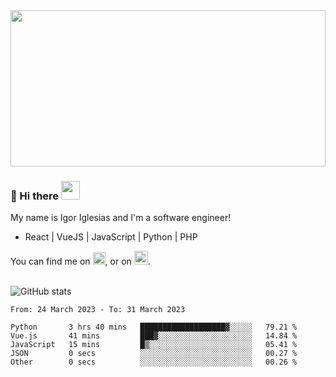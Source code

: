 <img src="https://c.tenor.com/KjVxfRrrncUAAAAd/matrix.gif" width="100%" height="250px">

### 🔭 Hi there <img src="https://raw.githubusercontent.com/MartinHeinz/MartinHeinz/master/wave.gif" width="30px">


My name is Igor Iglesias and I'm a software engineer!
<br>

<ul>
  <li> React | VueJS | JavaScript | Python | PHP </li>
</ul>
You can find me on <a href="https://twitter.com/IgorIglesias5"><img src="https://i.imgur.com/JLLlB5S.png" width="20px"></a>, or on <a href="https://www.linkedin.com/in/igor-iglesias-62478428/"><img src="https://i.imgur.com/PXyIkWx.png" width="22px"></a>.

<br>
<br>

![GitHub stats](https://github-readme-stats.vercel.app/api?username=igoiglesias&show_icons=true&count_private=true&theme=chartreuse-dark&hide_title=true)

<!--START_SECTION:waka-->

```text
From: 24 March 2023 - To: 31 March 2023

Python       3 hrs 40 mins   ███████████████████▓░░░░░   79.21 %
Vue.js       41 mins         ███▓░░░░░░░░░░░░░░░░░░░░░   14.84 %
JavaScript   15 mins         █▒░░░░░░░░░░░░░░░░░░░░░░░   05.41 %
JSON         0 secs          ░░░░░░░░░░░░░░░░░░░░░░░░░   00.27 %
Other        0 secs          ░░░░░░░░░░░░░░░░░░░░░░░░░   00.26 %
```

<!--END_SECTION:waka-->
